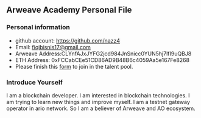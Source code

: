 ## Arweave Academy Personal File

### Personal information

- github account: https://github.com/nazz4
- Email: fiqibisnis17@gmail.com
- Arweave Address:CLYnfAJxJYFG2jcd984JnSnicc0YUN5hj7lfI9uQBJ8
- ETH Address: 0xFCCabCEe51CD86AD9B48B6c4059Aa5e167Fe8268
- Please finish this [form](https://docs.google.com/forms/d/e/1FAIpQLSfWA5fIIcBgmRppm3jNz5vmf9Mai_QMVil-2pO4r7YKn_Zhtw/viewform?usp=sf_link) to join in the talent pool.

### Introduce Yourself

I am a blockchain developer. I am interested in blockchain technologies. I am trying to learn new things and improve myself. I am a testnet gateway operator in ario network.
So I am a believer of Arweave and AO ecosystem.
